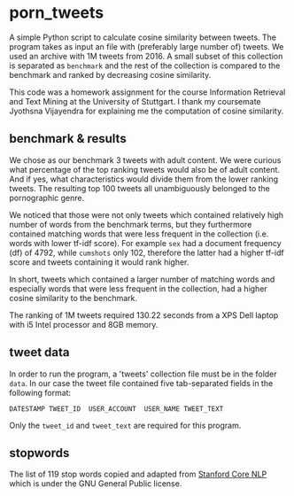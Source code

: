 
# porn_tweets

A simple Python script to calculate cosine similarity between tweets. The program takes as input an file with (preferably large number of) tweets.
We used an archive with 1M tweets from 2016. A small subset of this collection is separated as `benchmark` and the rest of the collection is compared to the benchmark and ranked by decreasing cosine similarity.

This code was a homework assignment for the course Information Retrieval and Text Mining at the University of Stuttgart. I thank my coursemate Jyothsna Vijayendra for explaining me the computation of cosine similarity.

## benchmark & results

We chose as our benchmark 3 tweets with adult content. We were curious what percentage of the top ranking tweets would also be of adult content. And if yes, what characteristics would divide them from the lower ranking tweets. The resulting top 100 tweets all unambiguously belonged to the pornographic genre.

We noticed that those were not only tweets which contained relatively high number of words from the benchmark terms, but they furthermore contained matching words that were less frequent in the collection (i.e. words with lower tf-idf score). For example `sex` had a document frequency (df) of 4792, while `cumshots` only 102, therefore the latter had a higher tf-idf score and tweets containing it would rank higher.

In short, tweets which contained a larger number of matching words and especially words that were less frequent in the collection, had a higher cosine similarity to the benchmark.

The ranking of 1M tweets required 130.22 seconds from a XPS Dell laptop with i5 Intel processor and 8GB memory.

## tweet data

In order to run the program, a 'tweets' collection file must be in the folder `data`. In our case the tweet file contained five tab-separated fields in the following format:

```
DATESTAMP TWEET_ID  USER_ACCOUNT  USER_NAME TWEET_TEXT
```

Only the `tweet_id` and `tweet_text` are required for this program.

## stopwords
The list of 119 stop words copied and adapted from [Stanford Core NLP](https://github.com/stanfordnlp/CoreNLP/blob/master/data/edu/stanford/nlp/patterns/surface/stopwords.txt)
which is under the GNU General Public license.
